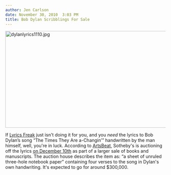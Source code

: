 ```yaml
---
author: Jen Carlson
date: November 30, 2010  3:03 PM
title: Bob Dylan Scribblings For Sale
---
```


<p><span class="mt-enclosure mt-enclosure-image" style="display: inline;"> <img alt="dylanlyrics1110.jpg" src="https://web.archive.org/web/20110412170207im_/http://gothamist.com/attachments/arts_jen/dylanlyrics1110.jpg" width="640" height="305" class="image-none"> </span></p>

<p>If <a href="https://web.archive.org/web/20110412170207/http://www.lyricsfreak.com/b/bob+dylan/the+times+they+are+a+changin_20021240.html">Lyrics Freak</a> just isn&apos;t doing it for you, and you <em>need</em> the lyrics to Bob Dylan&#x2019;s song &#x201C;The Times They Are a-Changin&#x2019;&#x201D; handwritten by the man himself, well, you&apos;re in luck. According to <a href="https://web.archive.org/web/20110412170207/http://artsbeat.blogs.nytimes.com/2010/11/29/sign-of-the-times-dylans-lyrics-for-sale/">ArtsBeat</a>, Sotheby&apos;s is auctioning off the lyrics <a href="https://web.archive.org/web/20110412170207/http://www.sothebys.com/app/live/lot/LotDetail.jsp?lot_id=159626187">on December 10th</a> as part of a larger sale of books and manuscripts. The auction house describes the item as: &#x201C;a sheet of unruled three-hole notebook paper&#x201D; containing four verses to the song in Dylan&apos;s own handwriting. It&apos;s expected to go for around $300,000.</p>